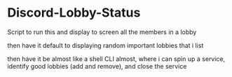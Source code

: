 # Discord-Lobby-Status


Script to run this and display to screen all the members in a lobby 


then have it default to displaying random important lobbies that i list 


then have it be almost like a shell CLI almost, where i can spin up a service, identify good lobbies (add and remove), and close the service
